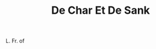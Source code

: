 ---
title: De Char Et De Sank
letter: D
permalink: "/definitions/bld-de-char-et-de-sank.html"
body: L. Fr. of
published_at: '2018-07-07'
source: Black's Law Dictionary 2nd Ed (1910)
layout: post
---